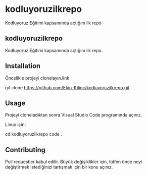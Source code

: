 # kodluyoruzilkrepo
Kodluyoruz Eğitimi kapsamında açtığım ilk repo
## **kodluyoruzilkrepo**
Kodluyoruz Eğitimi kapsamında açtığım ilk repo.


## **Installation**
Öncelikle projeyi clonelayın.link

git clone https://github.com/Ekin-Kilinc/kodluyoruzilkrepo.git

## **Usage**
Projeyi cloneladıktan sonra Visual Studio Code programında açınız.

Linux için:

cd kodluyoruzilkrepo
code .


## **Contributing**
Pull requestler kabul edilir. Büyük değişiklikler için, lütfen önce neyi değiştirmek istediğinizi tartışmak için bir konu açınız.

